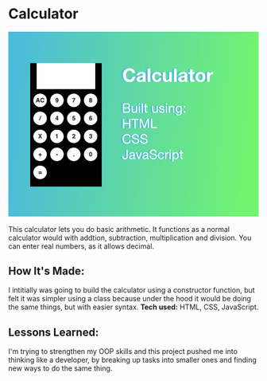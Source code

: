 # Calculator
![calculator preview](https://github.com/gabrielacepeda/Calculator/blob/master/calculator-image.png)

This calculator lets you do basic arithmetic. It functions as a normal calculator would with addtion, subtraction, multiplication and division. You can enter real numbers, as it allows decimal.

## How It's Made:
I intitially was going to build the calculator using a constructor function, but felt it was simpler using a class because under the hood it would be doing the same things, but with easier syntax.
**Tech used:** HTML, CSS, JavaScript.


## Lessons Learned:
I'm trying to strengthen my OOP skills and this project pushed me into thinking like a developer, by breaking up tasks into smaller ones and finding new ways to do the same thing. 

